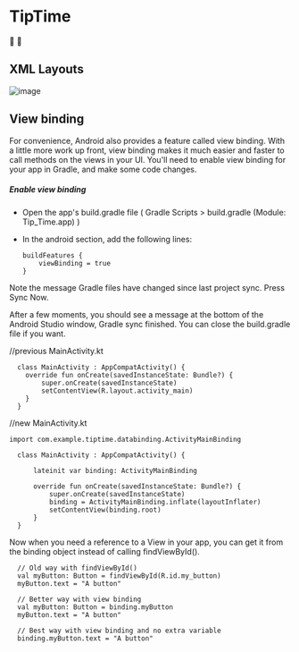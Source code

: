# TipTime
:money_with_wings: :money_with_wings:

## XML Layouts
![image](https://user-images.githubusercontent.com/72002605/177024866-9e9ac247-1346-4604-b078-f63a82fce3e5.png)

## View binding

For convenience, Android also provides a feature called view binding. With a little more work up front, view binding makes it much easier and faster to call methods on the views in your UI. You'll need to enable view binding for your app in Gradle, and make some code changes.

##### Enable view binding

  - Open the app's build.gradle file ( Gradle Scripts > build.gradle (Module: Tip_Time.app) )
  - In the android section, add the following lines:

        buildFeatures {
            viewBinding = true
        }
        
  
  Note the message Gradle files have changed since last project sync.
  Press Sync Now.

  After a few moments, you should see a message at the bottom of the Android Studio window, Gradle sync finished. You can close the build.gradle file if you want.
  
  //previous MainActivity.kt
  
      class MainActivity : AppCompatActivity() {
        override fun onCreate(savedInstanceState: Bundle?) {
            super.onCreate(savedInstanceState)
            setContentView(R.layout.activity_main)
        }
      }
  
  //new MainActivity.kt
  
    import com.example.tiptime.databinding.ActivityMainBinding

      class MainActivity : AppCompatActivity() {

          lateinit var binding: ActivityMainBinding

          override fun onCreate(savedInstanceState: Bundle?) {
              super.onCreate(savedInstanceState)
              binding = ActivityMainBinding.inflate(layoutInflater)
              setContentView(binding.root)
          }
      }
      
Now when you need a reference to a View in your app, you can get it from the binding object instead of calling findViewById().

      // Old way with findViewById()
      val myButton: Button = findViewById(R.id.my_button)
      myButton.text = "A button"

      // Better way with view binding
      val myButton: Button = binding.myButton
      myButton.text = "A button"

      // Best way with view binding and no extra variable
      binding.myButton.text = "A button"
